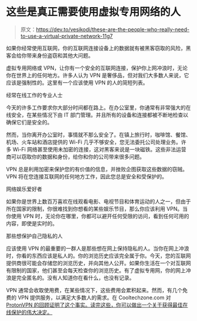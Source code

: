 # 这些是真正需要使用虚拟专用网络的人

> 原文：<https://dev.to/vesikodi/these-are-the-people-who-really-need-to-use-a-virtual-private-network-11g7>

如果你经常使用互联网，你的互联网连接设备上的数据就有被黑客窃取的风险，黑客会给你带来身份盗窃和其他大问题。

虚拟专用网络或 VPN，让你有一个安全的互联网连接，保护你上网冲浪时，无论你在世界上的任何地方。许多人认为 VPN 是奢侈品，但对我们大多数人来说，它应该是强制性的。这里有一个应该使用 VPN 的人的简短列表。

经常在线工作的专业人士

今天的许多工作要求你大部分时间都在路上。在办公室里，你通常有非常强大的在线安全，在某些情况下由 IT 部门管理。并且所有的设备和连接都被不断地检查以确保它们是安全的。

然而，当你离开办公室时，事情就不那么安全了。在镇上旅行时，咖啡馆、餐馆、机场、火车站和酒店提供的 Wi-Fi 几乎不够安全，您无法委托公司处理业务。许多 Wi-Fi 网络甚至使用未加密的连接，这对黑客来说是一块磁铁。这些非法运营商可以窃取你的数据和身份，给你和你的公司带来很多问题。

VPN 总是利用加密来保护您的有价值的信息，并挫败企图获取这些数据的窃贼。VPN 将在您连接互联网的任何地方工作，因此您总是安全和受保护的。

网络娱乐爱好者

如果你是世界上数百万喜欢在线观看电影、电视节目和体育运动的人之一，但由于所在国家的限制，你很难找到你想看的某些娱乐节目，那么你应该利用 VPN。当你使用 VPN 时，无论你在哪里，你都可以避开任何受限的访问，看到任何可用的内容，即使是实时的。

那些想保护自己隐私的人

应该使用 VPN 的最重要的一群人是那些想在网上保持隐私的人。当你在网上冲浪时，你看的东西应该是私人的。你的浏览历史应该完全属于你。今天，您的互联网提供商很可能会存储您的浏览历史，并向其他人公开。如果你生活在一个对互联网有限制的国家，他们甚至会每天检查你的浏览历史。有了虚拟专用网，你的网上冲浪是完全匿名的。没有人知道你在看什么，也没有记录。

VPN 通常会收取使用费，在某些情况下，这些费用会累积起来。然而，有几个免费的 VPN 提供服务，以满足大多数人的需求。在 Cooltechzone.com 对 [ProtonVPN 的回顾证明了这个事实。读完这些，你可以做出一个关于获得最佳在线保护的伟大决定。](https://cooltechzone.com/proton-vpn-review)